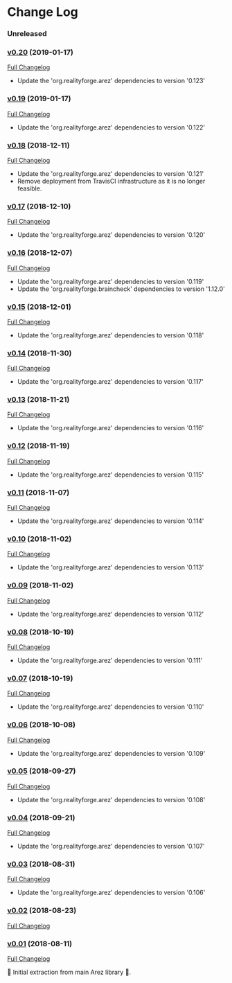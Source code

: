 # Change Log

### Unreleased

### [v0.20](https://github.com/arez/arez-when/tree/v0.20) (2019-01-17)
[Full Changelog](https://github.com/arez/arez-when/compare/v0.19...v0.20)

* Update the 'org.realityforge.arez' dependencies to version '0.123'

### [v0.19](https://github.com/arez/arez-when/tree/v0.19) (2019-01-17)
[Full Changelog](https://github.com/arez/arez-when/compare/v0.18...v0.19)

* Update the 'org.realityforge.arez' dependencies to version '0.122'

### [v0.18](https://github.com/arez/arez-when/tree/v0.18) (2018-12-11)
[Full Changelog](https://github.com/arez/arez-when/compare/v0.17...v0.18)

* Update the 'org.realityforge.arez' dependencies to version '0.121'
* Remove deployment from TravisCI infrastructure as it is no longer feasible.

### [v0.17](https://github.com/arez/arez-when/tree/v0.17) (2018-12-10)
[Full Changelog](https://github.com/arez/arez-when/compare/v0.16...v0.17)

* Update the 'org.realityforge.arez' dependencies to version '0.120'

### [v0.16](https://github.com/arez/arez-when/tree/v0.16) (2018-12-07)
[Full Changelog](https://github.com/arez/arez-when/compare/v0.15...v0.16)

* Update the 'org.realityforge.arez' dependencies to version '0.119'
* Update the 'org.realityforge.braincheck' dependencies to version '1.12.0'

### [v0.15](https://github.com/arez/arez-when/tree/v0.15) (2018-12-01)
[Full Changelog](https://github.com/arez/arez-when/compare/v0.14...v0.15)

* Update the 'org.realityforge.arez' dependencies to version '0.118'

### [v0.14](https://github.com/arez/arez-when/tree/v0.14) (2018-11-30)
[Full Changelog](https://github.com/arez/arez-when/compare/v0.13...v0.14)

* Update the 'org.realityforge.arez' dependencies to version '0.117'

### [v0.13](https://github.com/arez/arez-when/tree/v0.13) (2018-11-21)
[Full Changelog](https://github.com/arez/arez-when/compare/v0.12...v0.13)

* Update the 'org.realityforge.arez' dependencies to version '0.116'

### [v0.12](https://github.com/arez/arez-when/tree/v0.12) (2018-11-19)
[Full Changelog](https://github.com/arez/arez-when/compare/v0.11...v0.12)

* Update the 'org.realityforge.arez' dependencies to version '0.115'

### [v0.11](https://github.com/arez/arez-when/tree/v0.11) (2018-11-07)
[Full Changelog](https://github.com/arez/arez-when/compare/v0.10...v0.11)

* Update the 'org.realityforge.arez' dependencies to version '0.114'

### [v0.10](https://github.com/arez/arez-when/tree/v0.10) (2018-11-02)
[Full Changelog](https://github.com/arez/arez-when/compare/v0.09...v0.10)

* Update the 'org.realityforge.arez' dependencies to version '0.113'

### [v0.09](https://github.com/arez/arez-when/tree/v0.09) (2018-11-02)
[Full Changelog](https://github.com/arez/arez-when/compare/v0.08...v0.09)

* Update the 'org.realityforge.arez' dependencies to version '0.112'

### [v0.08](https://github.com/arez/arez-when/tree/v0.08) (2018-10-19)
[Full Changelog](https://github.com/arez/arez-when/compare/v0.07...v0.08)

* Update the 'org.realityforge.arez' dependencies to version '0.111'

### [v0.07](https://github.com/arez/arez-when/tree/v0.07) (2018-10-19)
[Full Changelog](https://github.com/arez/arez-when/compare/v0.06...v0.07)

* Update the 'org.realityforge.arez' dependencies to version '0.110'

### [v0.06](https://github.com/arez/arez-when/tree/v0.06) (2018-10-08)
[Full Changelog](https://github.com/arez/arez-when/compare/v0.05...v0.06)

* Update the 'org.realityforge.arez' dependencies to version '0.109'

### [v0.05](https://github.com/arez/arez-when/tree/v0.05) (2018-09-27)
[Full Changelog](https://github.com/arez/arez-when/compare/v0.04...v0.05)

* Update the 'org.realityforge.arez' dependencies to version '0.108'

### [v0.04](https://github.com/arez/arez-when/tree/v0.04) (2018-09-21)
[Full Changelog](https://github.com/arez/arez-when/compare/v0.03...v0.04)

* Update the 'org.realityforge.arez' dependencies to version '0.107'

### [v0.03](https://github.com/arez/arez-when/tree/v0.03) (2018-08-31)
[Full Changelog](https://github.com/arez/arez-when/compare/v0.02...v0.03)

* Update the 'org.realityforge.arez' dependencies to version '0.106'

### [v0.02](https://github.com/arez/arez-when/tree/v0.02) (2018-08-23)
[Full Changelog](https://github.com/arez/arez-when/compare/v0.01...v0.02)

### [v0.01](https://github.com/arez/arez-when/tree/v0.01) (2018-08-11)
[Full Changelog](https://github.com/arez/arez-when/compare/7e1f88f642def7721ee41439d0afd181a23745a0...v0.01)

 ‎🎉	Initial extraction from main Arez library ‎🎉.
